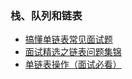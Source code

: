 ### 栈、队列和链表  

* [搞懂单链表常见面试题](https://github.com/XINCGer/AlgorithmTraining/new/master/stack%26queue%26linklist)  
* [面试精选之链表问题集锦](https://www.baidu.com/link?url=PanC-SGHrCSxPC2ycvOoxLhFIcmseJLpUkyA57CmNcrN-WuUpSZ2rhbt5RIQlgno&wd=&eqid=c547341300001788000000025d56128e)  
* [单链表操作（面试必看）](https://segmentfault.com/a/1190000008453411)  
